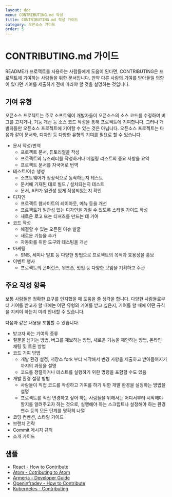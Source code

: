 ```yaml
---
layout: doc
menu: CONTRIBUTING.md 작성
title: CONTRIBUTING.md 작성 가이드
category: 오픈소스 가이드
order: 5
---
```

# CONTRIBUTING.md 가이드

README가 프로젝트를 사용하는 사람들에게 도움이 된다면, CONTRIBUTING은 프로젝트에 기여하는 사람들을 위한 문서입니다. 만약 다른 사람의 기여를 받아들일 의향이 있다면 기여를 제출하기 전에 따라야 할 것을 설명하는 것입니다. 

## 기여 유형

오픈소스 프로젝트는 주로 소프트웨어 개발자들이 오픈소스의 소스 코드를 수정하여 버그를 고치거나, 기능 개선 등 소스 코드 작성을 통해 프로젝트에 기여합니다. 그러나 개발자들만 오픈소스 프로젝트에 기여할 수 있는 것은 아닙니다. 오픈소스 프로젝트는 다음과 같이 문서화, 디자인 등 다양한 유형의 기여를 필요로 할 수 있습니다.

- 문서 작성/번역
    - 프로젝트 문서, 튜토리얼을 작성
    - 프로젝트의 뉴스레터를 작성하거나 메일링 리스트의 중요 사항을 요약
    - 프로젝트 문서를 자국어로 번역
- 테스트/이슈 생성
    - 소프트웨어가 정상적으로 동작하는지 테스트
    - 문서에 기재된 대로 빌드 / 설치되는지 테스트
    - 문서, API가 일관성 있게 작성되었는지 확인
- 디자인 
    - 프로젝트 웹사이트의 레이아웃, 메뉴 등을 개선
    - 프로젝트가 일관성 있는 디자인을 가질 수 있도록 스타일 가이드 작성
    - 새로운 로고 또는 티셔츠를 만드는 데 기여
- 코드 작성
    - 해결할 수 있는 오픈된 이슈 발굴
    - 새로운 기능을 추가
    - 자동화를 위한 도구와 테스팅을 개선
- 마케팅
    - SNS, 세미나 발표 등 다양한 방법으로 프로젝트의 목적과 효용성을 홍보
- 이벤트 행사
    - 프로젝트의 콘퍼런스, 워크숍, 밋업 등 다양한 모임을 기획하고 주관

## 주요 작성 항목
보통 사람들은 정확한 요구를 인지했을 때 도움을 줄 생각을 합니다. 다양한 사람들로부터 기여를 받고자 할 때에는 어떤 유형의 기여를 받고 싶은지, 기여를 할 때에 어떤 규칙을 지켜야 하는지 미리 안내할 수 있습니다.

다음과 같은 내용을 포함할 수 있습니다.

- 받고자 하는 기여의 종류
- 질문을 남기는 방법, 버그를 제보하는 방법, 새로운 기능을 제안하는 방법, 온라인 채팅 및 토론 방법 
- 코드 기여 방법
    - 개발 환경 설정, 저장소 fork 부터 시작해서 변경 사항을 제출하고 받아들여지기까지의 과정을 설명 
    - 코드를 정렬하거나 테스트를 실행하기 위한 명령을 포함할 수도 있음
- 개발 환경 설정 방법
    - 사람들이 직접 코드를 작성하고 기여를 하기 위한 개발 환경을 설정하는 방법을 설명
    - 프로젝트를 직접 변경하고 싶어 하는 사람들을 위해서는 어디서부터 시작해야 할지를 알려주고자 하는 것으로, 실행해야 하는 스크립트나 설정해야 하는 환경 변수 등의 모든 단계를 명확히 나열
- 코딩 컨벤션, 스타일 가이드
- 브랜치 전략
- Commit 메시지 규칙
- 소개 가이드

## 샘플
- [React - How to Contribute](https://reactjs.org/docs/how-to-contribute.html)
- [Atom - Cotributing to Atom](https://github.com/atom/atom/blob/master/CONTRIBUTING.md)
- [Armeria - Developer Guide](https://armeria.dev/community/developer-guide/)
- [Openinfradev - How to Contribute](https://github.com/atom/atom/blob/master/CONTRIBUTING.md)
- [Kubernetes - Contributing](https://github.com/kubernetes/community/blob/master/contributors/guide/contributing.md)